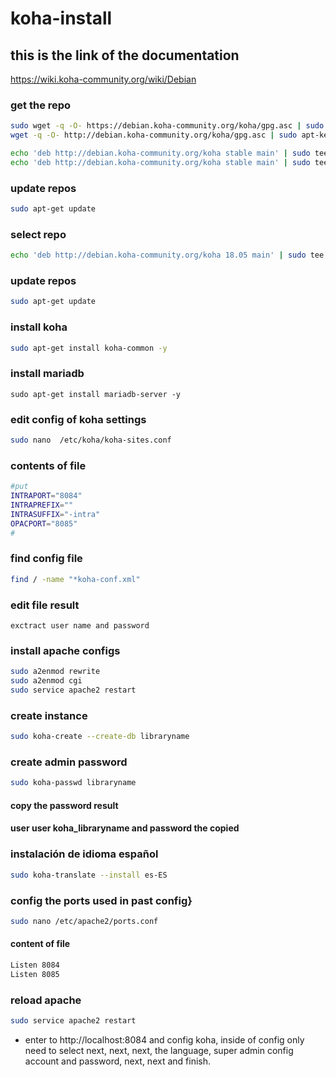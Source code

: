 # koha-install

## this is the link of the documentation
https://wiki.koha-community.org/wiki/Debian

### get the repo
```sh
sudo wget -q -O- https://debian.koha-community.org/koha/gpg.asc | sudo apt-key add - (x)
wget -q -O- http://debian.koha-community.org/koha/gpg.asc | sudo apt-key add - (ok)

echo 'deb http://debian.koha-community.org/koha stable main' | sudo tee /etc/apt/sources.list.d/koha.list(x)
echo 'deb http://debian.koha-community.org/koha stable main' | sudo tee /etc/apt/sources.list.d/koha.list (ok)
```
### update repos
```sh
sudo apt-get update
```
### select repo
```sh
echo 'deb http://debian.koha-community.org/koha 18.05 main' | sudo tee /etc/apt/sources.list.d/koha.list
```

### update repos
```sh
sudo apt-get update
```

### install koha
```sh
sudo apt-get install koha-common -y
```

### install mariadb
```
sudo apt-get install mariadb-server -y
```
### edit config of koha settings

```sh
sudo nano  /etc/koha/koha-sites.conf
```
### contents of file

```sh
#put 
INTRAPORT="8084"
INTRAPREFIX=""
INTRASUFFIX="-intra"
OPACPORT="8085"
#
```
### find config file 
```sh 
find / -name "*koha-conf.xml"
```
### edit file result
```
exctract user name and password

```

### install apache configs
```sh
sudo a2enmod rewrite 
sudo a2enmod cgi 
sudo service apache2 restart
```
### create instance
```sh
sudo koha-create --create-db libraryname
```
### create admin password
```sh
sudo koha-passwd libraryname
```
#### copy the password result

#### user user koha_libraryname and password the copied

### instalación de idioma español
```sh
sudo koha-translate --install es-ES
```

### config the ports used in past config}
```sh
sudo nano /etc/apache2/ports.conf
```
#### content of file
```sh
Listen 8084
Listen 8085
```
### reload apache
```sh
sudo service apache2 restart
```

* enter to http://localhost:8084 and config koha, inside of config only need to select next, next, next, the language, super admin config account and password, next, next and finish.
